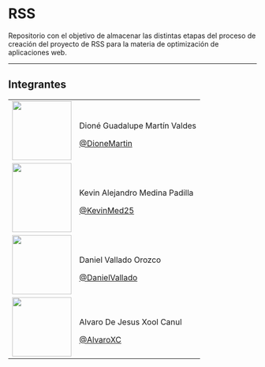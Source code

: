 # RSS
Repositorio con el objetivo de almacenar las distintas etapas del proceso de creación del proyecto de RSS para la materia de optimización de aplicaciones web.

------------
## Integrantes
<div align="center">
    <table>
        <tbody>
            <tr>
                <td>
                    <a href="https://github.com/DioneMartin">
                        <img src="#" width="120px" height="120px">
                    </a>
                </td>
                <td>
                    <p>Dioné Guadalupe Martín Valdes</p>
                    <a href="https://github.com/DioneMartin">@DioneMartin</a>
                </td>
            </tr>
            <tr>
                <td>
                    <a href="https://github.com/KevinMed25">
                        <img src="#" width="120px" height="140px">
                    </a>
                </td>
                <td>
                    <p>Kevin Alejandro Medina Padilla</p>
                    <a href="https://github.com/KevinMed25">@KevinMed25</a>
                </td>
            </tr>
            <tr>
                <td>
                    <a href="https://github.com/DanielVallado">
                        <img src="#" width="120px" height="120px">
                    </a>
                </td>
                <td>
                    <p>Daniel Vallado Orozco</p>
                    <a href="https://github.com/DanielVallado">@DanielVallado</a>
                </td>
            </tr>
            <tr>
                <td>
                    <a href="https://github.com/AlvaroXC">
                        <img src="img/imgAlvaro.jpg" width="120px" height="120px">
                    </a>
                </td>
                <td>
                    <p>Alvaro De Jesus Xool Canul</p>
                    <a href="https://github.com/AlvaroXC">@AlvaroXC</a>
                </td>
            </tr>
        </tbody>
    </table>
</div>